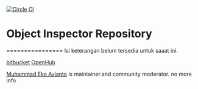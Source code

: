 [![Circle CI](https://circleci.com/gh/cdnjs/cdnjs.svg?style=svg)](https://raw.githubusercontent.com/ettoavi/object-inspector/master/inspector.js)

# Object Inspector  Repository
================
Isi keterangan belum tersedia untuk saaat ini.

[bitbucket](https://bitbucket.org/ettoavi/)
[OpenHub](https://www.openhub.net/accounts/ettoavi)

[Muhammad Eko Avianto](https://www.linkedin.com/in/ettoavi) is maintainer.and community moderator.
no more info
